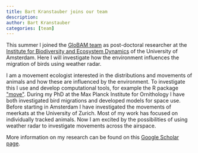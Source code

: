 ```yaml
---
title: Bart Kranstauber joins our team
description: 
author: Bart Kranstauber
categories: [team]
---
```


This summer I joined the [GloBAM team](/team/) as post-doctoral researcher at the [Institute for Biodiversity and Ecosystem Dynamics](https://ibed.uva.nl/) of the University of Amsterdam. Here I will investigate how the environment influences the migration of birds using weather radar. 

I am a movement ecologist interested in the distributions and movements of animals and how these are influenced by the environment. To investigate this I use and develop computational tools, for example the R package ["move"](https://cran.r-project.org/web/packages/move/index.html). During my PhD at the Max Planck Institute for Ornithology I have both investigated bird migrations and developed models for space use. Before starting in Amsterdam I have investigated the movements of meerkats at the University of Zurich. Most of my work has focused on individually tracked animals. Now I am excited by the possibilities of using weather radar to investigate movements across the airspace.

More information on my research can be found on this [Google Scholar page](https://scholar.google.com/citations?user=Pnx8P3EAAAAJ).
